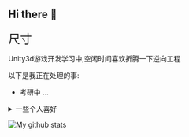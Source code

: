 ## Hi there 👋

<font size="5">尺寸</font>

Unity3d游戏开发学习中,空闲时间喜欢折腾一下逆向工程

以下是我正在处理的事: 

- 考研中 ...
<!--
- 🌱 I’m currently learning ...
- 👯 I’m looking to collaborate on ...
- 🤔 I’m looking for help with ...
- 💬 Ask me about ...
- 📫 How to reach me: ...
- 😄 Pronouns: ...
- ⚡ Fun fact: ...
-->

<details>
  <summary>一些个人喜好</summary>
  <br>

  - 重度云吸猫,希望能养一只自己的猫
  - 厨艺爱好者,喜欢美食
  - 游戏玩家,日常白给
  - 听歌,coding,吃美食,岂不美哉

  ![Top Langs](https://github-readme-stats.vercel.app/api/top-langs/?username=colaxianyu&layout=compact)
  <br><br>
</details>

![My github stats](https://github-readme-stats.vercel.app/api?username=colaxianyu&show_icons=true&title_color=1E90FF&text_color=000000&icon_color=1E90FF&bg_color=FFFFFF)